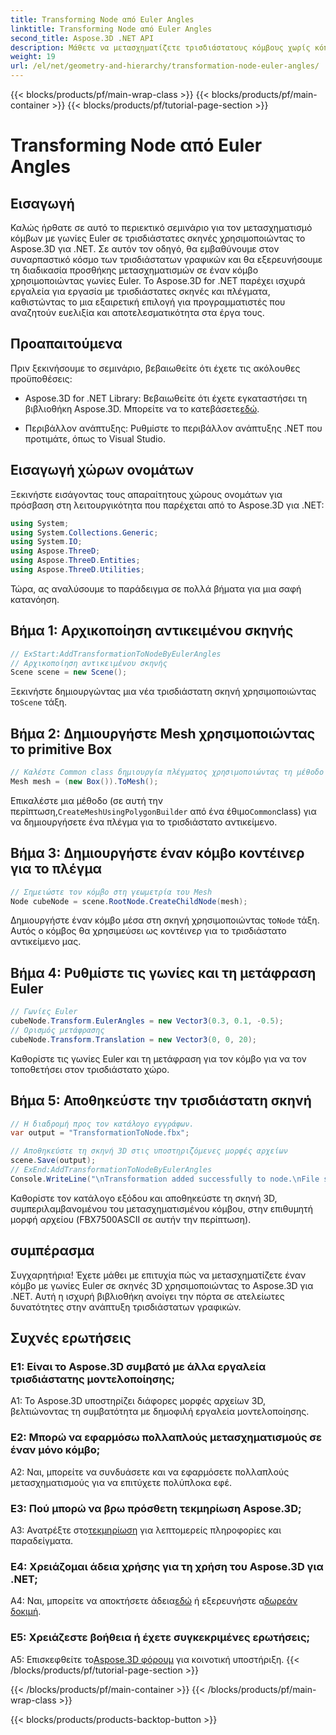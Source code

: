 ```yaml
---
title: Transforming Node από Euler Angles
linktitle: Transforming Node από Euler Angles
second_title: Aspose.3D .NET API
description: Μάθετε να μετασχηματίζετε τρισδιάστατους κόμβους χωρίς κόπο με το Aspose.3D για .NET. Ακολουθήστε τον βήμα προς βήμα οδηγό μας για εκπληκτικά αποτελέσματα στα έργα σας.
weight: 19
url: /el/net/geometry-and-hierarchy/transformation-node-euler-angles/
---
```


{{< blocks/products/pf/main-wrap-class >}}
{{< blocks/products/pf/main-container >}}
{{< blocks/products/pf/tutorial-page-section >}}

# Transforming Node από Euler Angles

## Εισαγωγή

Καλώς ήρθατε σε αυτό το περιεκτικό σεμινάριο για τον μετασχηματισμό κόμβων με γωνίες Euler σε τρισδιάστατες σκηνές χρησιμοποιώντας το Aspose.3D για .NET. Σε αυτόν τον οδηγό, θα εμβαθύνουμε στον συναρπαστικό κόσμο των τρισδιάστατων γραφικών και θα εξερευνήσουμε τη διαδικασία προσθήκης μετασχηματισμών σε έναν κόμβο χρησιμοποιώντας γωνίες Euler. Το Aspose.3D for .NET παρέχει ισχυρά εργαλεία για εργασία με τρισδιάστατες σκηνές και πλέγματα, καθιστώντας το μια εξαιρετική επιλογή για προγραμματιστές που αναζητούν ευελιξία και αποτελεσματικότητα στα έργα τους.

## Προαπαιτούμενα

Πριν ξεκινήσουμε το σεμινάριο, βεβαιωθείτε ότι έχετε τις ακόλουθες προϋποθέσεις:

-  Aspose.3D for .NET Library: Βεβαιωθείτε ότι έχετε εγκαταστήσει τη βιβλιοθήκη Aspose.3D. Μπορείτε να το κατεβάσετε[εδώ](https://releases.aspose.com/3d/net/).

- Περιβάλλον ανάπτυξης: Ρυθμίστε το περιβάλλον ανάπτυξης .NET που προτιμάτε, όπως το Visual Studio.

## Εισαγωγή χώρων ονομάτων

Ξεκινήστε εισάγοντας τους απαραίτητους χώρους ονομάτων για πρόσβαση στη λειτουργικότητα που παρέχεται από το Aspose.3D για .NET:

```csharp
using System;
using System.Collections.Generic;
using System.IO;
using Aspose.ThreeD;
using Aspose.ThreeD.Entities;
using Aspose.ThreeD.Utilities;
```

Τώρα, ας αναλύσουμε το παράδειγμα σε πολλά βήματα για μια σαφή κατανόηση.

## Βήμα 1: Αρχικοποίηση αντικειμένου σκηνής

```csharp
// ExStart:AddTransformationToNodeByEulerAngles
// Αρχικοποίηση αντικειμένου σκηνής
Scene scene = new Scene();
```

 Ξεκινήστε δημιουργώντας μια νέα τρισδιάστατη σκηνή χρησιμοποιώντας το`Scene` τάξη.


## Βήμα 2: Δημιουργήστε Mesh χρησιμοποιώντας το primitive Box

```csharp
// Καλέστε Common class δημιουργία πλέγματος χρησιμοποιώντας τη μέθοδο δημιουργίας πολυγώνων για να ορίσετε την παρουσία πλέγματος
Mesh mesh = (new Box()).ToMesh();
```

 Επικαλέστε μια μέθοδο (σε αυτή την περίπτωση,`CreateMeshUsingPolygonBuilder` από ένα έθιμο`Common`class) για να δημιουργήσετε ένα πλέγμα για το τρισδιάστατο αντικείμενο.

## Βήμα 3: Δημιουργήστε έναν κόμβο κοντέινερ για το πλέγμα

```csharp
// Σημειώστε τον κόμβο στη γεωμετρία του Mesh
Node cubeNode = scene.RootNode.CreateChildNode(mesh);
```

 Δημιουργήστε έναν κόμβο μέσα στη σκηνή χρησιμοποιώντας το`Node` τάξη. Αυτός ο κόμβος θα χρησιμεύσει ως κοντέινερ για το τρισδιάστατο αντικείμενο μας.

## Βήμα 4: Ρυθμίστε τις γωνίες και τη μετάφραση Euler

```csharp
// Γωνίες Euler
cubeNode.Transform.EulerAngles = new Vector3(0.3, 0.1, -0.5);            
// Ορισμός μετάφρασης
cubeNode.Transform.Translation = new Vector3(0, 0, 20);
```

Καθορίστε τις γωνίες Euler και τη μετάφραση για τον κόμβο για να τον τοποθετήσει στον τρισδιάστατο χώρο.

## Βήμα 5: Αποθηκεύστε την τρισδιάστατη σκηνή

```csharp
// Η διαδρομή προς τον κατάλογο εγγράφων.
var output = "TransformationToNode.fbx";

// Αποθηκεύστε τη σκηνή 3D στις υποστηριζόμενες μορφές αρχείων
scene.Save(output);
// ExEnd:AddTransformationToNodeByEulerAngles
Console.WriteLine("\nTransformation added successfully to node.\nFile saved at " + output);
```

Καθορίστε τον κατάλογο εξόδου και αποθηκεύστε τη σκηνή 3D, συμπεριλαμβανομένου του μετασχηματισμένου κόμβου, στην επιθυμητή μορφή αρχείου (FBX7500ASCII σε αυτήν την περίπτωση).

## συμπέρασμα

Συγχαρητήρια! Έχετε μάθει με επιτυχία πώς να μετασχηματίζετε έναν κόμβο με γωνίες Euler σε σκηνές 3D χρησιμοποιώντας το Aspose.3D για .NET. Αυτή η ισχυρή βιβλιοθήκη ανοίγει την πόρτα σε ατελείωτες δυνατότητες στην ανάπτυξη τρισδιάστατων γραφικών.

## Συχνές ερωτήσεις

### Ε1: Είναι το Aspose.3D συμβατό με άλλα εργαλεία τρισδιάστατης μοντελοποίησης;

A1: Το Aspose.3D υποστηρίζει διάφορες μορφές αρχείων 3D, βελτιώνοντας τη συμβατότητα με δημοφιλή εργαλεία μοντελοποίησης.

### Ε2: Μπορώ να εφαρμόσω πολλαπλούς μετασχηματισμούς σε έναν μόνο κόμβο;

A2: Ναι, μπορείτε να συνδυάσετε και να εφαρμόσετε πολλαπλούς μετασχηματισμούς για να επιτύχετε πολύπλοκα εφέ.

### Ε3: Πού μπορώ να βρω πρόσθετη τεκμηρίωση Aspose.3D;

 A3: Ανατρέξτε στο[τεκμηρίωση](https://reference.aspose.com/3d/net/) για λεπτομερείς πληροφορίες και παραδείγματα.

### Ε4: Χρειάζομαι άδεια χρήσης για τη χρήση του Aspose.3D για .NET;

 A4: Ναι, μπορείτε να αποκτήσετε άδεια[εδώ](https://purchase.aspose.com/buy) ή εξερευνήστε α[δωρεάν δοκιμή](https://releases.aspose.com/).

### Ε5: Χρειάζεστε βοήθεια ή έχετε συγκεκριμένες ερωτήσεις;

 A5: Επισκεφθείτε το[Aspose.3D φόρουμ](https://forum.aspose.com/c/3d/18) για κοινοτική υποστήριξη.
{{< /blocks/products/pf/tutorial-page-section >}}

{{< /blocks/products/pf/main-container >}}
{{< /blocks/products/pf/main-wrap-class >}}

{{< blocks/products/products-backtop-button >}}
